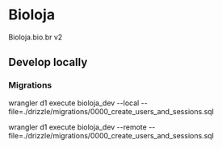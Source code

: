 # Bioloja

Bioloja.bio.br v2


## Develop locally

### Migrations

wrangler d1 execute bioloja_dev --local --file=./drizzle/migrations/0000_create_users_and_sessions.sql

wrangler d1 execute bioloja_dev --remote --file=./drizzle/migrations/0000_create_users_and_sessions.sql

